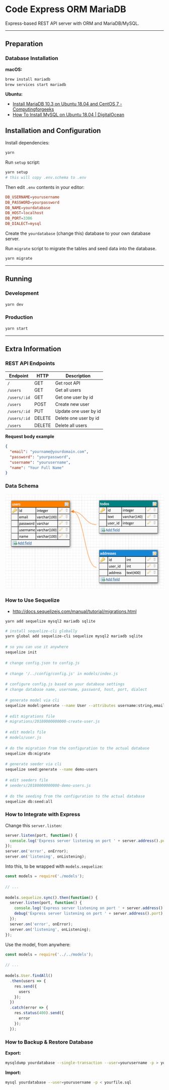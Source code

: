 # Code Express ORM MariaDB

Express-based REST API server with ORM and MariaDB/MySQL.

---

## Preparation

### Database Installation

**macOS:**

```sh
brew install mariadb
brew services start mariadb
```

**Ubuntu:**

- [Install MariaDB 10.3 on Ubuntu 18.04 and CentOS 7 - Computingforgeeks](https://computingforgeeks.com/install-mariadb-10-on-ubuntu-18-04-and-centos-7)
- [How To Install MySQL on Ubuntu 18.04 | DigitalOcean](https://www.digitalocean.com/community/tutorials/how-to-install-mysql-on-ubuntu-18-04)

## Installation and Configuration

Install dependencies:

```sh
yarn
```

Run `setup` script:

```sh
yarn setup
# this will copy .env.schema to .env
```

Then edit `.env` contents in your editor:

```conf
DB_USERNAME=yourusername
DB_PASSWORD=yourpassword
DB_NAME=yourdatabase
DB_HOST=localhost
DB_PORT=3306
DB_DIALECT=mysql
```

Create the `yourdatabase` (change this) database to your own database server.

Run `migrate` script to migrate the tables and seed data into the database.

```sh
yarn migrate
```

---

## Running

### Development

```sh
yarn dev
```

### Production

```sh
yarn start
```

---

## Extra Information

### REST API Endpoints

| Endpoint     | HTTP   | Description           |
| ------------ | ------ | --------------------- |
| `/`          | GET    | Get root API          |
| `/users`     | GET    | Get all users         |
| `/users/:id` | GET    | Get one user by id    |
| `/users`     | POST   | Create new user       |
| `/users/:id` | PUT    | Update one user by id |
| `/users/:id` | DELETE | Delete one user by id |
| `/users`     | DELETE | Delete all users      |

**Request body example**

```json
{
  "email": "yourname@yourdomain.com",
  "password": "yourpassword",
  "username": "yourusername",
  "name": "Your Full Name"
}
```

### Data Schema

![Data Schema](./assets/data-schema.png)

### How to Use Sequelize

- <http://docs.sequelizejs.com/manual/tutorial/migrations.html>

```sh
yarn add sequelize mysql2 mariadb sqlite
```

```sh
# install sequelize-cli globally
yarn global add sequelize-cli sequelize mysql2 mariadb sqlite

# so you can use it anywhere
sequelize init

# change config.json to config.js

# change '/../config/config.js' in models/index.js

# configure config.js based on your database settings
# change database name, username, password, host, port, dialect

# generate model via cli
sequelize model:generate --name User --attributes username:string,email:string

# edit migrations file
# migrations/20180000000000-create-user.js

# edit models file
# models/user.js

# do the migration from the configuration to the actual database
sequelize db:migrate

# generate seeder via cli
sequelize seed:generate --name demo-users

# edit seeders file
# seeders/20180000000000-demo-users.js

# do the seeding from the configuration to the actual database
sequelize db:seed:all
```

### How to Integrate with Express

Change this `server.listen`:

```js
server.listen(port, function() {
  console.log('Express server listening on port ' + server.address().port);
});
server.on('error', onError);
server.on('listening', onListening);
```

Into this, to be wrapped with `models.sequelize`:

```js
const models = require('./models');

// ...

models.sequelize.sync().then(function() {
  server.listen(port, function() {
    console.log('Express server listening on port ' + server.address().port);
    debug('Express server listening on port ' + server.address().port);
  });
  server.on('error', onError);
  server.on('listening', onListening);
});
```

Use the model, from anywhere:

```js
const models = require('../../models');

// ...

models.User.findAll()
  .then(users => {
    res.send({
      users
    });
  })
  .catch(error => {
    res.status(400).send({
      error
    });
  });
```

### How to Backup & Restore Database

**Export:**

```sh
mysqldump yourdatabase --single-transaction --user=yourusername -p > yourfile.sql
```

**Import:**

```sh
mysql yourdatabase --user=yourusername -p < yourfile.sql
```
